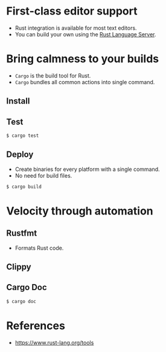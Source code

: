 # First-class editor support
* Rust integration is available for most text editors.
* You can build your own using the [Rust Language Server](https://github.com/rust-lang/rls).
# Bring calmness to your builds
* `Cargo` is the build tool for Rust.
* `Cargo` bundles all common actions into single command.
## Install
## Test
```bash
$ cargo test
```
## Deploy
* Create binaries for every platform with a single command.
* No need for build files.
```bash
$ cargo build 
```
# Velocity through automation
## Rustfmt
* Formats Rust code.
## Clippy
## Cargo Doc
```bash
$ cargo doc
```
# References
* https://www.rust-lang.org/tools
